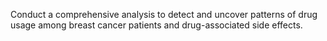 Conduct a comprehensive analysis to detect and uncover patterns of drug usage among breast cancer patients and drug-associated side effects.
